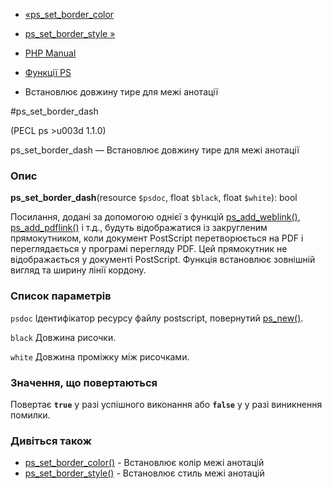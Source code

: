 - [«ps_set_border_color](function.ps-set-border-color.md)
- [ps_set_border_style »](function.ps-set-border-style.md)

- [PHP Manual](index.md)
- [Функції PS](ref.ps.md)
- Встановлює довжину тире для межі анотації

#ps_set_border_dash

(PECL ps \>u003d 1.1.0)

ps_set_border_dash — Встановлює довжину тире для межі анотації

### Опис

**ps_set_border_dash**(resource `$psdoc`, float `$black`, float
`$white`): bool

Посилання, додані за допомогою однієї з функцій
[ps_add_weblink()](function.ps-add-weblink.md),
[ps_add_pdflink()](function.ps-add-pdflink.md) і т.д., будуть
відображатися із закругленим прямокутником, коли документ PostScript
перетворюється на PDF і переглядається у програмі перегляду PDF. Цей
прямокутник не відображається у документі PostScript. Функція
встановлює зовнішній вигляд та ширину лінії кордону.

### Список параметрів

`psdoc`
Ідентифікатор ресурсу файлу postscript, повернутий
[ps_new()](function.ps-new.md).

`black`
Довжина рисочки.

`white`
Довжина проміжку між рисочками.

### Значення, що повертаються

Повертає **`true`** у разі успішного виконання або **`false`** у
у разі виникнення помилки.

### Дивіться також

- [ps_set_border_color()](function.ps-set-border-color.md) -
Встановлює колір межі анотацій
- [ps_set_border_style()](function.ps-set-border-style.md) -
Встановлює стиль межі анотацій
